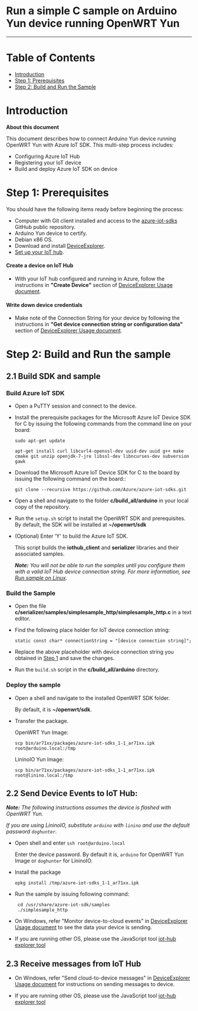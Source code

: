Run a simple C sample on Arduino Yun device running OpenWRT Yun
===
---

# Table of Contents

-   [Introduction](#Introduction)
-   [Step 1: Prerequisites](#Step-1-Prerequisites)
-   [Step 2: Build and Run the Sample](#Step-2-Build)

<a name="Introduction"></a>
# Introduction

**About this document**

This document describes how to connect Arduino Yun device running OpenWRT Yun with Azure IoT SDK. This multi-step process includes:
-   Configuring Azure IoT Hub
-   Registering your IoT device
-   Build and deploy Azure IoT SDK on device

<a name="Step-1-Prerequisites"></a>
# Step 1: Prerequisites

You should have the following items ready before beginning the process:

-   Computer with Git client installed and access to the
    [azure-iot-sdks](https://github.com/Azure/azure-iot-sdks) GitHub
    public repository.
-   Arduino Yun device to certify.
-   Debian x86 OS.
-   Download and install [DeviceExplorer](https://github.com/Azure/azure-iot-sdks/releases/download/2015-11-13/SetupDeviceExplorer.msi).
-   [Set up your IoT hub](https://github.com/Azure/azure-iot-sdks/blob/master/doc/setup_iothub.md).
#### Create a device on IoT Hub
-   With your IoT hub configured and running in Azure, follow the instructions in **"Create Device"** section of [DeviceExplorer Usage document](https://github.com/Azure/azure-iot-sdks/blob/master/tools/DeviceExplorer/doc/how_to_use_device_explorer.md).
#### Write down device credentials
-   Make note of the Connection String for your device by following the instructions in **"Get device connection string or configuration data"** section of [DeviceExplorer Usage document](https://github.com/Azure/azure-iot-sdks/blob/master/tools/DeviceExplorer/doc/how_to_use_device_explorer.md).

<a name="Step-2-Build"></a>
# Step 2: Build and Run the sample

<a name="Step-2-1-Load"></a>
## 2.1 Build SDK and sample

### Build Azure IoT SDK

-   Open a PuTTY session and connect to the device.

-   Install the prerequisite packages for the Microsoft Azure IoT Device SDK for C by issuing the following commands from the command line on your board:

        sudo apt-get update

        apt-get install curl libcurl4-openssl-dev uuid-dev uuid g++ make cmake git unzip openjdk-7-jre libssl-dev libncurses-dev subversion gawk

-   Download the Microsoft Azure IoT Device SDK for C to the board by issuing the following command on the board::

        git clone --recursive https://github.com/Azure/azure-iot-sdks.git

-  Open a shell and navigate to the folder **c/build_all/arduino** in your local copy of the repository.

-  Run the `setup.sh` script to install the OpenWRT SDK and prerequisites. By default, the SDK will be installed at **~/openwrt/sdk**

-  (Optional) Enter 'Y' to build the Azure IoT SDK.

    This script builds the **iothub_client** and **serializer** libraries and their associated samples.

    ***Note:*** *You will not be able to run the samples until you configure them with a valid IoT Hub device connection string. For more information, see [Run sample on Linux](run_sample_on_desktop_linux.md).*

### Build the Sample

-   Open the file **c/serializer/samples/simplesample_http/simplesample_http.c** in a text editor.

-   Find the following place holder for IoT device connection string:

        static const char* connectionString = "[device connection string]";

-   Replace the above placeholder with device connection string you obtained in [Step 1](#Step-1-Prerequisites) and save the changes.

-   Run the `build.sh` script in the **c/build_all/arduino** directory.   

### Deploy the sample

-   Open a shell and navigate to the installed OpenWRT SDK folder.

    By default, it is **~/openwrt/sdk**.

-   Transfer the package.

    OpenWRT Yun Image:

        scp bin/ar71xx/packages/azure-iot-sdks_1-1_ar71xx.ipk root@arduino.local:/tmp

    LininoIO Yun Image:

        scp bin/ar71xx/packages/azure-iot-sdks_1-1_ar71xx.ipk root@linino.local:/tmp

## 2.2 Send Device Events to IoT Hub:

***Note:*** *The following instructions assumes the device is flashed with OpenWRT Yun.*

*If you are using LininoIO, substitute `arduino` with `linino` and use the default password `doghunter`.*

-   Open shell and enter `ssh root@arduino.local`

    Enter the device password. By default it is, `arduino` for OpenWRT Yun Image or `doghunter` for LininoIO.

-   Install the package

        opkg install /tmp/azure-iot-sdks_1-1_ar71xx.ipk

-   Run the sample by issuing following command:

         cd /usr/share/azure-iot-sdk/samples
         ./simplesample_http

-   On Windows, refer "Monitor device-to-cloud events" in [DeviceExplorer Usage document](https://github.com/Azure/azure-iot-sdks/blob/master/tools/DeviceExplorer/doc/how_to_use_device_explorer.md) to see the data your device is sending.

-   If you are running other OS, please use the JavaScript tool [iot-hub explorer tool](https://github.com/Azure/azure-iot-sdks/tree/master/tools/iothub-explorer/doc)

## 2.3 Receive messages from IoT Hub

-   On Windows, refer "Send cloud-to-device messages" in [DeviceExplorer Usage document](https://github.com/Azure/azure-iot-sdks/blob/master/tools/DeviceExplorer/doc/how_to_use_device_explorer.md) for instructions on sending messages to device.

-   If you are running other OS, please use the JavaScript tool [iot-hub explorer tool](https://github.com/Azure/azure-iot-sdks/tree/master/tools/iothub-explorer/doc)
